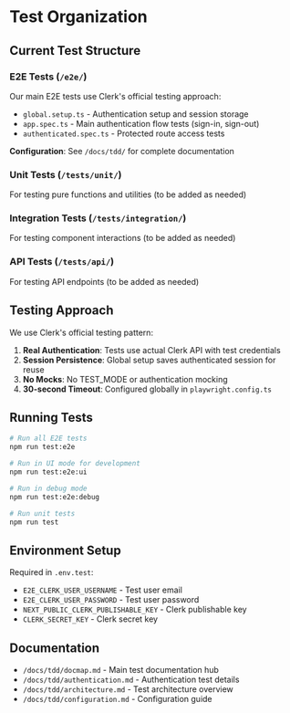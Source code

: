 # Test Organization

## Current Test Structure

### E2E Tests (`/e2e/`)
Our main E2E tests use Clerk's official testing approach:
- `global.setup.ts` - Authentication setup and session storage
- `app.spec.ts` - Main authentication flow tests (sign-in, sign-out)
- `authenticated.spec.ts` - Protected route access tests

**Configuration**: See `/docs/tdd/` for complete documentation

### Unit Tests (`/tests/unit/`)
For testing pure functions and utilities (to be added as needed)

### Integration Tests (`/tests/integration/`) 
For testing component interactions (to be added as needed)

### API Tests (`/tests/api/`)
For testing API endpoints (to be added as needed)

## Testing Approach

We use Clerk's official testing pattern:
1. **Real Authentication**: Tests use actual Clerk API with test credentials
2. **Session Persistence**: Global setup saves authenticated session for reuse
3. **No Mocks**: No TEST_MODE or authentication mocking
4. **30-second Timeout**: Configured globally in `playwright.config.ts`

## Running Tests

```bash
# Run all E2E tests
npm run test:e2e

# Run in UI mode for development
npm run test:e2e:ui

# Run in debug mode
npm run test:e2e:debug

# Run unit tests
npm run test
```

## Environment Setup

Required in `.env.test`:
- `E2E_CLERK_USER_USERNAME` - Test user email
- `E2E_CLERK_USER_PASSWORD` - Test user password
- `NEXT_PUBLIC_CLERK_PUBLISHABLE_KEY` - Clerk publishable key
- `CLERK_SECRET_KEY` - Clerk secret key

## Documentation

- `/docs/tdd/docmap.md` - Main test documentation hub
- `/docs/tdd/authentication.md` - Authentication test details
- `/docs/tdd/architecture.md` - Test architecture overview
- `/docs/tdd/configuration.md` - Configuration guide